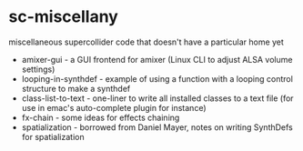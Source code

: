 # sc-miscellany
miscellaneous supercollider code that doesn't have a particular home yet

- amixer-gui - a GUI frontend for amixer (Linux CLI to adjust ALSA volume settings)
- looping-in-synthdef - example of using a function with a looping control structure to make a synthdef
- class-list-to-text - one-liner to write all installed classes to a text file (for use in emac's auto-complete plugin for instance)
- fx-chain - some ideas for effects chaining
- spatialization - borrowed from Daniel Mayer, notes on writing SynthDefs for spatialization

